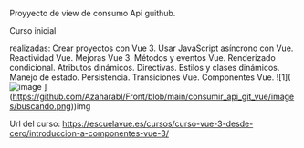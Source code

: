 Proyyecto de view de consumo Api guithub.

Curso inicial 


realizadas:
Crear proyectos con Vue 3.
Usar JavaScript asíncrono con Vue.
Reactividad Vue.
Mejoras Vue 3.
Métodos y eventos Vue.
Renderizado condicional.
Atributos dinámicos.
Directivas.
Estilos y clases dinámicos.
Manejo de estado.
Persistencia.
Transiciones Vue.
Componentes Vue.
![1](![image](https://github.com/Azaharabl/Front/assets/90633858/48f7d051-8a37-462b-97a2-7de13871bcc1)
](https://github.com/Azaharabl/Front/blob/main/consumir_api_git_vue/images/buscando.png))img 


Url del curso:
https://escuelavue.es/cursos/curso-vue-3-desde-cero/introduccion-a-componentes-vue-3/
